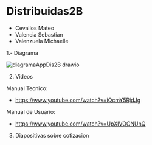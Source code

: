 # Distribuidas2B

- Cevallos Mateo
- Valencia Sebastian
- Valenzuela Michaelle

1.- Diagrama

![diagramaAppDis2B drawio](https://user-images.githubusercontent.com/66786471/188745934-9c6242df-3d7b-4ffe-959e-65a64c9155dd.png)

2. Videos

Manual Tecnico:
- https://www.youtube.com/watch?v=iQcmY5RjdJg

Manual de Usuario:
- https://www.youtube.com/watch?v=UpXIVOGNUnQ

3. Diapositivas sobre cotizacion 

